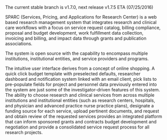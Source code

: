 The current stable branch is v1.7.0, next release v1.7.5 ETA (07/25/2016)

SPARC (Services, Pricing, and Applications for Research Center) is a web based research management system that integrates research and clinical care workflows with a focus on service request catalog, billing compliance, proposal and budget development, work fulfillment data collection, invoicing and billing, and impact data through grants and publication associations.

The system is open source with the capability to encompass multiple institutions, institutional entities, and service providers and programs.

The intuitive user interface derives from a concept of online shopping.  A quick click budget template with preselected defaults, researcher dashboard and notification system linked with an email client, pick lists to pre-populate fields for project and personnel data previously entered into the system are just some of the investigator-driven features of this system.  The ability to choose research and clinical services from across multiple institutions and institutional entities (such as research centers, hospitals, and physician and advanced practice nurse practice plans), designate a funding source for each service, upload pertinent documents, and request and obtain review of the requested services provides an integrated platform that can inform sponsored grants and contracts budget development and negotiation and provide a consolidated service request process for all research projects.
